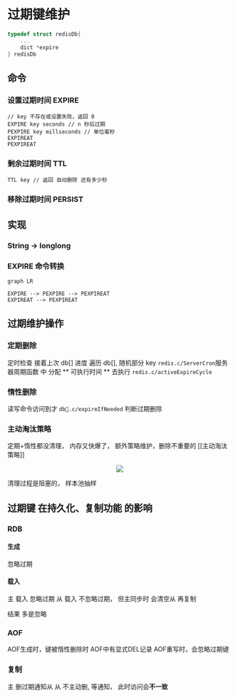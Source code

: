 # 过期键维护 
```c++
typedef struct redisDb{
    ...
    dict *expire
} redisDb
```

## 命令
### 设置过期时间 EXPIRE
```
// key 不存在或设置失败，返回 0
EXPIRE key seconds // n 秒后过期
PEXPIRE key millseconds // 单位毫秒
EXPIREAT
PEXPIREAT
```

### 剩余过期时间 TTL
```
TTL key // 返回 自动删除 还有多少秒
```
### 移除过期时间 PERSIST

## 实现
### String -> longlong
### EXPIRE 命令转换
``` mermaid
graph LR

EXPIRE --> PEXPIRE --> PEXPIREAT
EXPIREAT --> PEXPIREAT 
```

## 过期维护操作

### 定期删除
定时检查 接着上次 db[] 进度 遍历 db[], 随机部分 key
`redis.c/ServerCron`服务器周期函数 中 分配 ** 可执行时间 **
去执行 `redis.c/activeExpireCycle`

### 惰性删除
读写命令访问到才 `db.c/expireIfNeeded` 判断过期删除

### 主动淘汰策略
定期+惰性都没清理， 内存又快爆了， 额外策略维护，删除不重要的
[[主动淘汰策略]]

<div align="center"> <img src="http://zpengg.oss-cn-shenzhen.aliyuncs.com/img/40ee61563a5b1fc8e789019a7ed11e84.png"/> </div>

清理过程是阻塞的， 样本池抽样

## 过期键 在持久化、复制功能 的影响

### RDB 
#### 生成
忽略过期
#### 载入
主 载入 忽略过期
从 载入 不忽略过期， 但主同步时 会清空从 再复制

结果 多是忽略

### AOF
AOF生成时，键被惰性删除时 AOF中有显式DEL记录
AOF重写时，会忽略过期键

### 复制
主 删过期通知从
从 不主动删, 等通知， 此时访问会**不一致**



